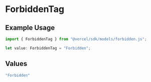 # ForbiddenTag

## Example Usage

```typescript
import { ForbiddenTag } from "@vercel/sdk/models/forbidden.js";

let value: ForbiddenTag = "Forbidden";
```

## Values

```typescript
"Forbidden"
```